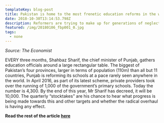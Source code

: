 ```yaml
---
templateKey: blog-post
title: Pakistan is home to the most frenetic education reforms in the world
date: 2018-10-30T13:14:53.798Z
description: Reformers are trying to make up for generations of neglect
featured: /img/20180106_fbp001_0.jpg
tags:
  - none
---
```

_Source: The Economist_

EVERY three months, Shahbaz Sharif, the chief minister of Punjab, gathers education officials around a large rectangular table. The biggest of Pakistan’s four provinces, larger in terms of population (110m) than all but 11 countries, Punjab is reforming its schools at a pace rarely seen anywhere in the world. In April 2016, as part of its latest scheme, private providers took over the running of 1,000 of the government’s primary schools. Today the number is 4,300. By the end of this year, Mr Sharif has decreed, it will be 10,000. The quarterly “stocktakes” are his chance to hear what progress is being made towards this and other targets and whether the radical overhaul is having any effect.

**Read the rest of the article [here](https://www.economist.com/briefing/2018/01/04/pakistan-is-home-to-the-most-frenetic-education-reforms-in-the-world)**
